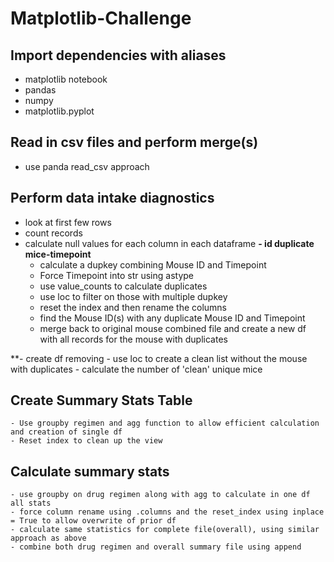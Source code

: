 # Matplotlib-Challenge

## Import dependencies with aliases
- matplotlib notebook
- pandas
- numpy
- matplotlib.pyplot

## Read in csv files and perform merge(s)
- use panda read_csv approach

## Perform data intake diagnostics
- look at first few rows
- count records
- calculate null values for each column in each dataframe
**- id duplicate mice-timepoint**
    - calculate a dupkey combining Mouse ID and Timepoint
    - Force Timepoint into str using astype
    - use value_counts to calculate duplicates
    - use loc to filter on those with multiple dupkey
    - reset the index and then rename the columns
    - find the Mouse ID(s) with any duplicate Mouse ID and Timepoint
    - merge back to original mouse combined file and create a new df with all records for the mouse with duplicates
    
**- create df removing
    - use loc to create a clean list without the mouse with duplicates
    - calculate the number of 'clean' unique mice

## Create Summary Stats Table
    - Use groupby regimen and agg function to allow efficient calculation and creation of single df
    - Reset index to clean up the view

## Calculate summary stats
    - use groupby on drug regimen along with agg to calculate in one df all stats
    - force column rename using .columns and the reset_index using inplace = True to allow overwrite of prior df
    - calculate same statistics for complete file(overall), using similar approach as above
    - combine both drug regimen and overall summary file using append






